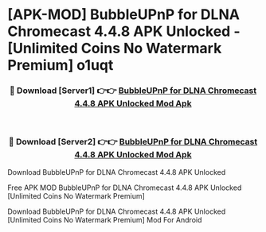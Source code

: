 # [APK-MOD] BubbleUPnP for DLNA Chromecast 4.4.8 APK Unlocked - [Unlimited Coins No Watermark Premium] o1uqt



<div align="center">
<h3>🔴 Download [Server1] 👉👉 <a href="https://momento.my/?title=BubbleUPnP_for_DLNA_Chromecast_4.4.8_APK_Unlocked">BubbleUPnP for DLNA Chromecast 4.4.8 APK Unlocked Mod Apk</a></h3><br>

<h3>🔴 Download [Server2] 👉👉 <a href="https://momento.my/?title=BubbleUPnP_for_DLNA_Chromecast_4.4.8_APK_Unlocked">BubbleUPnP for DLNA Chromecast 4.4.8 APK Unlocked Mod Apk</a></h3>
</div>



Download BubbleUPnP for DLNA Chromecast 4.4.8 APK Unlocked 

Free APK MOD BubbleUPnP for DLNA Chromecast 4.4.8 APK Unlocked [Unlimited Coins No Watermark Premium]

Download BubbleUPnP for DLNA Chromecast 4.4.8 APK Unlocked [Unlimited Coins No Watermark Premium] Mod For Android
